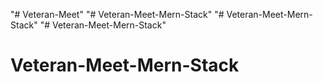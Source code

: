 "# Veteran-Meet" 
"# Veteran-Meet-Mern-Stack" 
"# Veteran-Meet-Mern-Stack" 
"# Veteran-Meet-Mern-Stack" 
# Veteran-Meet-Mern-Stack
